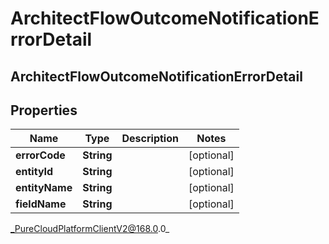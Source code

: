 # ArchitectFlowOutcomeNotificationErrorDetail

## ArchitectFlowOutcomeNotificationErrorDetail

## Properties

|Name | Type | Description | Notes|
|------------ | ------------- | ------------- | -------------|
| **errorCode** | **String** |  | [optional] |
| **entityId** | **String** |  | [optional] |
| **entityName** | **String** |  | [optional] |
| **fieldName** | **String** |  | [optional] |



_PureCloudPlatformClientV2@168.0.0_
